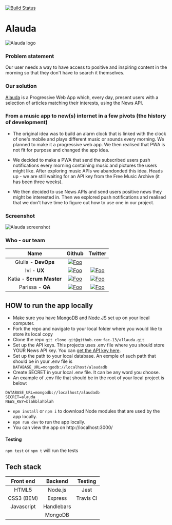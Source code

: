 [![Build Status](https://travis-ci.org/fac-13/allauda.svg?branch=master)](https://travis-ci.org/fac-13/allauda)

# Alauda 
![Alauda logo](https://github.com/fac-13/allauda/blob/master/public/images/icons/icon-384x384.png)



### Problem statement
Our user needs a way to have access to positive and inspiring content in the morning so that they don't have to search it themselves. 

### Our solution
[Alauda](https://alauda.herokuapp.com/) is a Progressive Web App which, every day, present users with a selection of articles matching their interests, using the News API.

### From a music app to new(s) internet in a few pivots (the history of development)

- The original idea was to build an alarm clock that is linked with the clock of one's mobile and plays different music or sounds every morning. We planned to make it a progressive web app. We then realised that PWA is not fit for purpose and changed the app idea.

- We decided to make a PWA that send the subscribed users push notifications every morning containing music and pictures the users might like. After exploring music APIs we abandonded this idea. Heads up - we are still waiting for an API key from the Free Music Archive (it has been three weeks).

- We then decided to use News APIs and send users positive news they might be interested in. Then we explored push notifications and realised that we don't have time to figure out how to use one in our project.

### Screenshot

![Alauda screenshot](https://user-images.githubusercontent.com/29815092/40229539-6fc01346-5a8c-11e8-8a71-5bb55c97950b.gif)

### Who - our team

|   Name   |                                                          Github                                                                                                      |                                   Twitter                                    |
| :------: | :----------------------------------------------------------------------------------------------: | :--------------------------------------------------------------------------: |
|  Giulia - **DevOps**   | [![Foo](https://cdn4.iconfinder.com/data/icons/iconsimple-logotypes/512/github-16.png)](https://github.com/GiuliaTeggi)|
|  Ivi - **UX**  | [![Foo](https://cdn4.iconfinder.com/data/icons/iconsimple-logotypes/512/github-16.png)](https://github.com/isnotafunction) | [![Foo](https://twitter.com/favicon.ico)](https://twitter.com/isnotafunction)|
|   Katia - **Scrum Master**  |   [![Foo](https://cdn4.iconfinder.com/data/icons/iconsimple-logotypes/512/github-16.png)](https://github.com/missKatiaPunter)   |   [![Foo](https://twitter.com/favicon.ico)](https://twitter.com/4theLoveOfCode)  |                                                                              |
| Parissa - **QA** | [![Foo](https://cdn4.iconfinder.com/data/icons/iconsimple-logotypes/512/github-16.png)](https://github.com/Parissai)  | [![Foo](https://twitter.com/favicon.ico)](https://twitter.com/Sottotitolato)  |

## HOW to run the app locally

* Make sure you have [MongoDB](https://www.mongodb.com) and [Node JS](https://nodejs.org/en/) set up on your local computer.
* Fork the repo and navigate to your local folder where you would like to store its local copy
* Clone the repo
`git clone git@github.com:fac-13/allauda.git`
* Set up the API keys. This projects uses .env file where you should store YOUR News API key. You can [get the API key here](https://newsapi.org/).
* Set up the path to your local database. An exmple of such path that should be in your .env file is `DATABASE_URL=mongodb://localhost/alaudadb`
* Create SECRET in your local .env file. It can be any word you choose.
* An example of .env file that should be in the root of your local project is below:
```
DATABASE_URL=mongodb://localhost/alaudadb
SECRET=alauda
NEWS_KEY=blahblahblah
```
* `npm install` or `npm i` to download Node modules that are used by the app locally.
* `npm run dev` to run the app locally.
* You can view the app on http://localhost:3000/

#### Testing

`npm test` or `npm t` will run the tests



## Tech stack
 

| Front end             | Backend              | Testing    | 
|:---------------------:|:--------------------:|:----------:|
| HTML5                 | Node.js              | Jest       | 
| CSS3 (BEM)            | Express              | Travis CI  | 
| Javascript            | Handlebars           |            |                    
|                       | MongoDB              |            |                    

